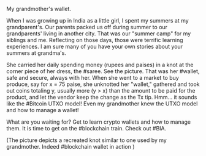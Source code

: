 
My grandmother's wallet.

When I was growing up in India as a little girl, I spent my summers at my grandparent's.  Our parents packed us off during summer to our grandparents' living in another city. That was our "summer camp" for my siblings and me. Reflecting on those days, those were terrific learning experiences. I am sure many of you have your own stories about your summers at grandma's.


She carried her daily spending money (rupees and paises) in a knot at the corner piece of her dress, the #saree. See the picture. That was her #wallet, safe and secure, always with her. When she went to a market to buy produce, say for x = 75 paise, she unknotted her "wallet," gathered and took out coins totaling y, usually more (y > x) than the amount to be paid for the product, and let the vendor keep the change as the Tx tip. Hmm... it sounds like the #Bitcoin UTXO model! Even my grandmother knew the UTXO model and how to manage a wallet! 

What are you waiting for? Get to learn crypto wallets and how to manage them. It is time to get on the #blockchain train. Check out #BIA.

(The picture depicts a recreated knot similar to one used by my grandmother. Indeed #blockchain wallet in action )
